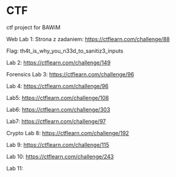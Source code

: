 # CTF
ctf project for BAWiM

Web
Lab 1:
Strona z zadaniem: https://ctflearn.com/challenge/88

Flag: th4t_is_why_you_n33d_to_sanitiz3_inputs

Lab 2:
https://ctflearn.com/challenge/149

Forensics
Lab 3:
https://ctflearn.com/challenge/96

Lab 4:
https://ctflearn.com/challenge/96

Lab5:
https://ctflearn.com/challenge/108

Lab6:
https://ctflearn.com/challenge/303

Lab7:
https://ctflearn.com/challenge/97

Crypto
Lab 8:
https://ctflearn.com/challenge/192

Lab 9:
https://ctflearn.com/challenge/115

Lab 10:
https://ctflearn.com/challenge/243

Lab 11:








